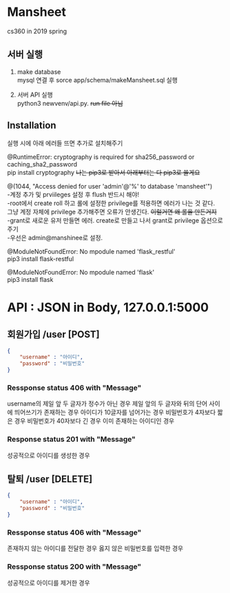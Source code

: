 # Mansheet
cs360 in 2019 spring


## 서버 실행
1. make database <br/>
mysql 연결 후 sorce app/schema/makeMansheet.sql 실행

2. 서버 API 실행<br/>
python3 newvenv/api.py. ~~run file 아님~~

## Installation
실행 시에 아래 에러들 뜨면 추가로 설치해주기

@RuntimeError: cryptography is required for sha256_password or caching_sha2_password<br/>
pip install cryptography ~~나는 pip3로 받아서 아래부터는 다 pip3로 쓸게요~~

@(1044, "Access denied for user 'admin'@'%' to database 'mansheet'")<br/>
-계정 추가 및 prviileges 설정 후 flush 반드시 해야!<br/>
-root에서 create roll 하고 롤에 설정한 privilege를 적용하면 에러가 나는 것 같다.<br/>
  그냥 계정 자체에 privilege 추가해주면 오류가 안생긴다. ~~이럴거면 왜 롤을 만든거지~~<br/>
-grant로 새로운 유저 만들면 에러. create로 만들고 나서 grant로 privilege 옵션으로 주기<br/>
-우선은 admin@manshinee로 설정. <br/>

@ModuleNotFoundError: No mpodule named 'flask_restful'<br/>
pip3 install flask-restful

@ModuleNotFoundError: No mpodule named 'flask'<br/>
pip3 install flask



# API : JSON in Body, 127.0.0.1:5000
## 회원가입 /user [POST] 
```json
{
	"username" : "아이디",
	"password" : "비밀번호"
}
```
### Ressponse status 406 with "Message"
username의 제일 앞 두 글자가 정수가 아닌 경우
제일 앞의 두 글자와 뒤의 단어 사이에 띄어쓰기가 존재하는 경우
아이디가 10글자를 넘어가는 경우
비밀번호가 4자보다 짧은 경우
비밀번호가 40자보다 긴 경우
이미 존재하는 아이디인 경우
### Response status 201 with "Message"
성공적으로 아이디를 생성한 경우

## 탈퇴 /user [DELETE] 
```json
{
	"username" : "아이디",
	"password" : "비밀번호"
}
```
### Ressponse status 406 with "Message"
존재하지 않는 아이디를 전달한 경우
옳지 않은 비밀번호를 입력한 경우
### Ressponse status 200 with "Message"
성공적으로 아이디를 제거한 경우













